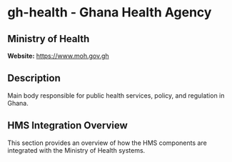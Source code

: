 # gh-health - Ghana Health Agency

## Ministry of Health

**Website:** https://www.moh.gov.gh

## Description

Main body responsible for public health services, policy, and regulation in Ghana.

## HMS Integration Overview

This section provides an overview of how the HMS components are integrated with the Ministry of Health systems.
